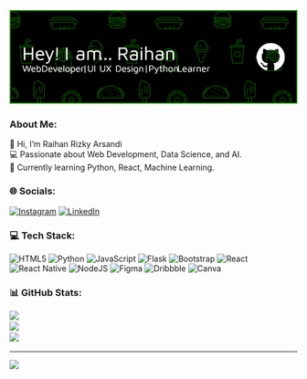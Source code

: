 ![rendayy](img/github-header-image%20(1).png)
<!--
**rendayy/rendayy** is a ✨ _special_ ✨ repository because its `README.md` (this file) appears on your GitHub profile.

Here are some ideas to get you started:

- 🔭 I’m currently working on ...
- 🌱 I’m currently learning ...
- 👯 I’m looking to collaborate on ...
- 🤔 I’m looking for help with ...
- 💬 Ask me about ...
- 📫 How to reach me: ...
- 😄 Pronouns: ...
- ⚡ Fun fact: ...
-->

<!-- #### Skill
[![My Skills](https://skillicons.dev/icons?i=discord,django,flask,figma,nodejs,tailwind&theme=light)](https://skillicons.dev)

<img src="https://img.shields.io/badge/HTML5-E34F26?style=for-the-badge&logo=html5&logoColor=white" />
<img src="https://img.shields.io/badge/CSS3-1572B6?style=for-the-badge&logo=css3&logoColor=white" />
<img src="https://img.shields.io/badge/Python-FFD43B?style=for-the-badge&logo=python&logoColor=blue" />
<img src="https://img.shields.io/badge/JavaScript-323330?style=for-the-badge&logo=javascript&logoColor=F7DF1E" />

#### Social Media
![https://www.instagram.com/raihan_rz9/](https://img.shields.io/badge/Instagram-E4405F?style=for-the-badge&logo=instagram&logoColor=white) ![https://www.linkedin.com/in/raihan-rizky-arsandi-20658530a/](https://img.shields.io/badge/LinkedIn-0077B5?style=for-the-badge&logo=linkedin&logoColor=white)

#### Statistic
![rendayy's GitHub stats](https://github-readme-stats.vercel.app/api?username=rendayy&show_icons=true&theme=tokyonight) -->
### About Me:
👋 Hi, I’m Raihan Rizky Arsandi  <br>💻 Passionate about Web Development, Data Science, and AI.<br>🌱 Currently learning Python, React, Machine Learning.


### 🌐 Socials:
[![Instagram](https://img.shields.io/badge/Instagram-%23E4405F.svg?logo=Instagram&logoColor=white)](https://instagram.com/raihan_rz9) [![LinkedIn](https://img.shields.io/badge/LinkedIn-%230077B5.svg?logo=linkedin&logoColor=white)](https://linkedin.com/in/https://www.linkedin.com/in/raihan-rizky-arsandi-20658530a/) 

### 💻 Tech Stack:
![HTML5](https://img.shields.io/badge/html5-%23E34F26.svg?style=plastic&logo=html5&logoColor=white) ![Python](https://img.shields.io/badge/python-3670A0?style=plastic&logo=python&logoColor=ffdd54) ![JavaScript](https://img.shields.io/badge/javascript-%23323330.svg?style=plastic&logo=javascript&logoColor=%23F7DF1E) ![Flask](https://img.shields.io/badge/flask-%23000.svg?style=plastic&logo=flask&logoColor=white) ![Bootstrap](https://img.shields.io/badge/bootstrap-%238511FA.svg?style=plastic&logo=bootstrap&logoColor=white) ![React](https://img.shields.io/badge/react-%2320232a.svg?style=plastic&logo=react&logoColor=%2361DAFB) ![React Native](https://img.shields.io/badge/react_native-%2320232a.svg?style=plastic&logo=react&logoColor=%2361DAFB) ![NodeJS](https://img.shields.io/badge/node.js-6DA55F?style=plastic&logo=node.js&logoColor=white) ![Figma](https://img.shields.io/badge/figma-%23F24E1E.svg?style=plastic&logo=figma&logoColor=white) ![Dribbble](https://img.shields.io/badge/Dribbble-EA4C89?style=plastic&logo=dribbble&logoColor=white) ![Canva](https://img.shields.io/badge/Canva-%2300C4CC.svg?style=plastic&logo=Canva&logoColor=white)
### 📊 GitHub Stats:
![](https://github-readme-stats.vercel.app/api?username=rendayy&theme=transparent&hide_border=false&include_all_commits=true&count_private=true)<br/>
![](https://nirzak-streak-stats.vercel.app/?user=rendayy&theme=transparent&hide_border=false)<br/>
![](https://github-readme-stats.vercel.app/api/top-langs/?username=rendayy&theme=transparent&hide_border=false&include_all_commits=true&count_private=true&layout=compact)

---
[![](https://visitcount.itsvg.in/api?id=rendayy&icon=0&color=0)](https://visitcount.itsvg.in)

